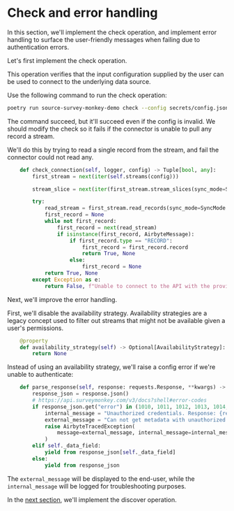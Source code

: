 # Check and error handling
In this section, we'll implement the check operation, and implement error handling to surface the user-friendly messages when failing due to authentication errors.

Let's first implement the check operation.

This operation verifies that the input configuration supplied by the user can be used to connect to the underlying data source.

Use the following command to run the check operation:
```bash
poetry run source-survey-monkey-demo check --config secrets/config.json
```

The command succeed, but it'll succeed even if the config is invalid. We should modify the check so it fails if the connector is unable to pull any record a stream.

We'll do this by trying to read a single record from the stream, and fail the connector could not read any.
```python
    def check_connection(self, logger, config) -> Tuple[bool, any]:
        first_stream = next(iter(self.streams(config)))

        stream_slice = next(iter(first_stream.stream_slices(sync_mode=SyncMode.full_refresh)))

        try:
            read_stream = first_stream.read_records(sync_mode=SyncMode.full_refresh, stream_slice=stream_slice)
            first_record = None
            while not first_record:
                first_record = next(read_stream)
                if isinstance(first_record, AirbyteMessage):
                    if first_record.type == "RECORD":
                        first_record = first_record.record
                        return True, None
                    else:
                        first_record = None
            return True, None
        except Exception as e:
            return False, f"Unable to connect to the API with the provided credentials - {str(e)}"
```

Next, we'll improve the error handling.

First, we'll disable the availability strategy. Availability strategies are a legacy concept used to filter out streams that might not be available given a user's permissions.
```python
    @property
    def availability_strategy(self) -> Optional[AvailabilityStrategy]:
        return None

```

Instead of using an availability strategy, we'll raise a config error if we're unable to authenticate:
```python
    def parse_response(self, response: requests.Response, **kwargs) -> Iterable[Mapping]:
        response_json = response.json()
        # https://api.surveymonkey.com/v3/docs?shell#error-codes
        if response_json.get("error") in (1010, 1011, 1012, 1013, 1014, 1015, 1016, 1017, 1018):
            internal_message = "Unauthorized credentials. Response: {response_json}"
            external_message = "Can not get metadata with unauthorized credentials. Try to re-authenticate in source settings."
            raise AirbyteTracedException(
                message=external_message, internal_message=internal_message, failure_type=FailureType.config_error
            )
        elif self._data_field:
            yield from response_json[self._data_field]
        else:
            yield from response_json
```

The `external_message` will be displayed to the end-user, while the `internal_message` will be logged for troubleshooting purposes.
            
In the [next section](./5-discover.md), we'll implement the discover operation.